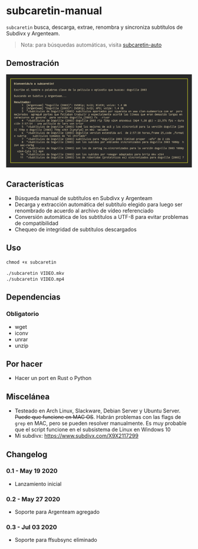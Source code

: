 # subcaretin-manual

`subcaretin` busca, descarga, extrae, renombra y sincroniza subtítulos de Subdivx y Argenteam.

> Nota: para búsquedas automáticas, visita [subcaretin-auto](https://github.com/vitiko123/subcaretin-auto)

## Demostración
![búsqueda con su bcaretin](screenshots/screen.png "subcaretin en acción")


## Características

* Búsqueda manual de subtítulos en Subdivx y Argenteam
* Decarga y extracción automática del subtítulo elegido para luego ser renombrado de acuerdo al archivo de vídeo referenciado
* Conversión automática de los subtítulos a UTF-8 para evitar problemas de compatibilidad
* Chequeo de integridad de subtítulos descargados
 
## Uso
```
chmod +x subcaretin
```
```
./subcaretin VIDEO.mkv
./subcaretin VIDEO.mp4
```

## Dependencias
### Obligatorio
* wget
* iconv
* unrar
* unzip

## Por hacer

* Hacer un port en Rust o Python

## Miscelánea

* Testeado en Arch Linux, Slackware, Debian Server y Ubuntu Server. ~~Puede que funcione en MAC OS~~. Habrán problemas con las flags de `grep` en MAC, pero se pueden resolver manualmente. Es muy probable que el script funcione en el subsistema de Linux en Windows 10
* Mi subdivx: https://www.subdivx.com/X9X2117299

## Changelog

### 0.1 - May 19 2020

- Lanzamiento inicial

### 0.2 - May 27 2020

- Soporte para Argenteam agregado

### 0.3 - Jul 03 2020

- Soporte para ffsubsync eliminado
